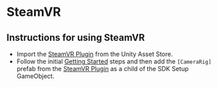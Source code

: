 # SteamVR

## Instructions for using SteamVR

 * Import the [SteamVR Plugin](https://assetstore.unity.com/packages/templates/systems/steamvr-plugin-32647) from the Unity Asset Store.
 * Follow the initial [Getting Started](/Assets/VRTK/Documentation/GETTING_STARTED.md) steps and then add the `[CameraRig]` prefab from the [SteamVR Plugin](https://assetstore.unity.com/packages/templates/systems/steamvr-plugin-32647) as a child of the SDK Setup GameObject.
